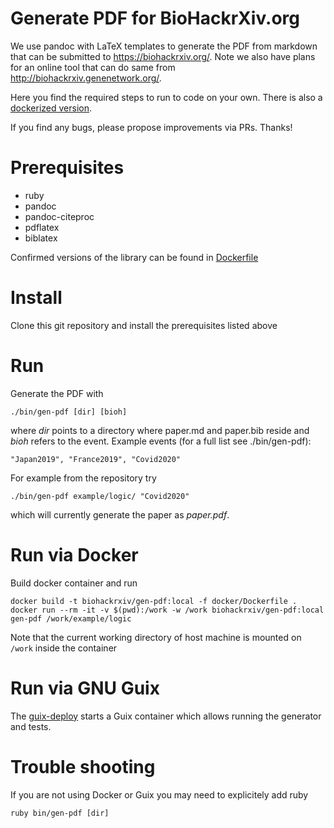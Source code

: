 # Generate PDF for BioHackrXiv.org

We use pandoc with LaTeX templates to generate the PDF from markdown
that can be submitted to https://biohackrxiv.org/. Note we also have plans for
an online tool that can do same from
http://biohackrxiv.genenetwork.org/.

Here you find the required steps to run to code on your own. There is also a [dockerized version](#run-via-docker).

If you find any bugs, please propose improvements via PRs. Thanks!

# Prerequisites

- ruby
- pandoc
- pandoc-citeproc
- pdflatex
- biblatex

Confirmed versions of the library can be found in [Dockerfile](https://github.com/biohackrxiv/bhxiv-gen-pdf/blob/master/docker/Dockerfile)

# Install

Clone this git repository and install the prerequisites listed above

# Run

Generate the PDF with

    ./bin/gen-pdf [dir] [bioh]

where *dir* points to a directory where paper.md and paper.bib reside
and *bioh* refers to the event. Example events (for a full list see ./bin/gen-pdf):

    "Japan2019", "France2019", "Covid2020"

For example from the repository try

    ./bin/gen-pdf example/logic/ "Covid2020"

which will currently generate the paper as *paper.pdf*.

# Run via Docker

Build docker container and run

    docker build -t biohackrxiv/gen-pdf:local -f docker/Dockerfile .
    docker run --rm -it -v $(pwd):/work -w /work biohackrxiv/gen-pdf:local gen-pdf /work/example/logic

Note that the current working directory of host machine is mounted on `/work` inside the container

# Run via GNU Guix

The [guix-deploy](./.guix-deploy) starts a Guix container which allows running
the generator and tests.

# Trouble shooting

If you are not using Docker or Guix you may need to explicitely add ruby

    ruby bin/gen-pdf [dir]
